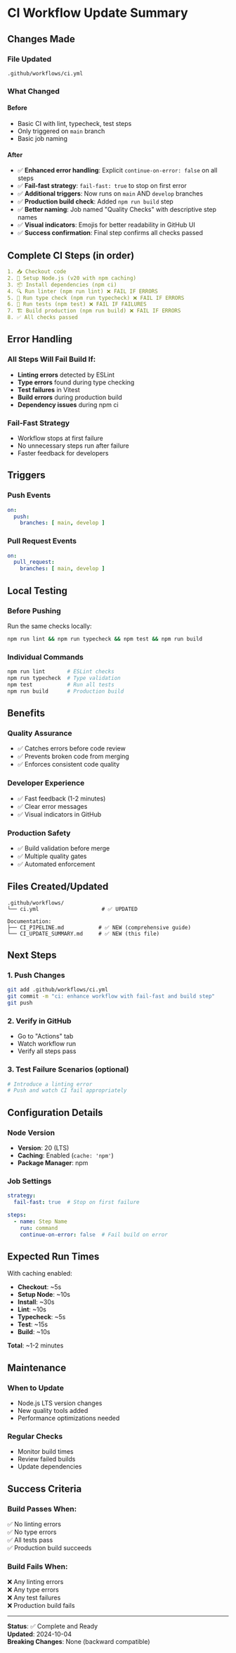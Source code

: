 # CI Workflow Update Summary

## Changes Made

### File Updated
`.github/workflows/ci.yml`

### What Changed

#### Before
- Basic CI with lint, typecheck, test steps
- Only triggered on `main` branch
- Basic job naming

#### After
- ✅ **Enhanced error handling**: Explicit `continue-on-error: false` on all steps
- ✅ **Fail-fast strategy**: `fail-fast: true` to stop on first error
- ✅ **Additional triggers**: Now runs on `main` AND `develop` branches
- ✅ **Production build check**: Added `npm run build` step
- ✅ **Better naming**: Job named "Quality Checks" with descriptive step names
- ✅ **Visual indicators**: Emojis for better readability in GitHub UI
- ✅ **Success confirmation**: Final step confirms all checks passed

## Complete CI Steps (in order)

```yaml
1. 📥 Checkout code
2. 🔧 Setup Node.js (v20 with npm caching)
3. 📦 Install dependencies (npm ci)
4. 🔍 Run linter (npm run lint) ❌ FAIL IF ERRORS
5. 🔎 Run type check (npm run typecheck) ❌ FAIL IF ERRORS
6. 🧪 Run tests (npm test) ❌ FAIL IF FAILURES
7. 🏗️ Build production (npm run build) ❌ FAIL IF ERRORS
8. ✅ All checks passed
```

## Error Handling

### All Steps Will Fail Build If:
- **Linting errors** detected by ESLint
- **Type errors** found during type checking
- **Test failures** in Vitest
- **Build errors** during production build
- **Dependency issues** during npm ci

### Fail-Fast Strategy
- Workflow stops at first failure
- No unnecessary steps run after failure
- Faster feedback for developers

## Triggers

### Push Events
```yaml
on:
  push:
    branches: [ main, develop ]
```

### Pull Request Events
```yaml
on:
  pull_request:
    branches: [ main, develop ]
```

## Local Testing

### Before Pushing
Run the same checks locally:
```bash
npm run lint && npm run typecheck && npm test && npm run build
```

### Individual Commands
```bash
npm run lint       # ESLint checks
npm run typecheck  # Type validation
npm test           # Run all tests
npm run build      # Production build
```

## Benefits

### Quality Assurance
- ✅ Catches errors before code review
- ✅ Prevents broken code from merging
- ✅ Enforces consistent code quality

### Developer Experience
- ✅ Fast feedback (1-2 minutes)
- ✅ Clear error messages
- ✅ Visual indicators in GitHub

### Production Safety
- ✅ Build validation before merge
- ✅ Multiple quality gates
- ✅ Automated enforcement

## Files Created/Updated

```
.github/workflows/
└── ci.yml                    # ✅ UPDATED

Documentation:
├── CI_PIPELINE.md           # ✅ NEW (comprehensive guide)
└── CI_UPDATE_SUMMARY.md     # ✅ NEW (this file)
```

## Next Steps

### 1. Push Changes
```bash
git add .github/workflows/ci.yml
git commit -m "ci: enhance workflow with fail-fast and build step"
git push
```

### 2. Verify in GitHub
- Go to "Actions" tab
- Watch workflow run
- Verify all steps pass

### 3. Test Failure Scenarios (optional)
```bash
# Introduce a linting error
# Push and watch CI fail appropriately
```

## Configuration Details

### Node Version
- **Version**: 20 (LTS)
- **Caching**: Enabled (`cache: 'npm'`)
- **Package Manager**: npm

### Job Settings
```yaml
strategy:
  fail-fast: true  # Stop on first failure

steps:
  - name: Step Name
    run: command
    continue-on-error: false  # Fail build on error
```

## Expected Run Times

With caching enabled:
- **Checkout**: ~5s
- **Setup Node**: ~10s
- **Install**: ~30s
- **Lint**: ~10s
- **Typecheck**: ~5s
- **Test**: ~15s
- **Build**: ~10s

**Total**: ~1-2 minutes

## Maintenance

### When to Update
- Node.js LTS version changes
- New quality tools added
- Performance optimizations needed

### Regular Checks
- Monitor build times
- Review failed builds
- Update dependencies

## Success Criteria

### Build Passes When:
✅ No linting errors  
✅ No type errors  
✅ All tests pass  
✅ Production build succeeds  

### Build Fails When:
❌ Any linting errors  
❌ Any type errors  
❌ Any test failures  
❌ Production build fails  

---

**Status**: ✅ Complete and Ready  
**Updated**: 2024-10-04  
**Breaking Changes**: None (backward compatible)

